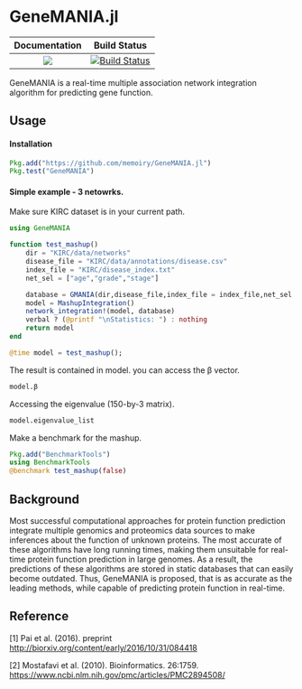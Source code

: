 # GeneMANIA.jl

|Documentation|Build Status|
| :---: | :---: |
|[![](https://img.shields.io/badge/docs-stable-blue.svg)](https://memoiry.github.io/GeneMANIA.jl)|[![Build Status](https://travis-ci.org/memoiry/GeneMANIA.jl.svg?branch=master)](https://travis-ci.org/memoiry/GeneMANIA.jl)|

GeneMANIA is a real-time multiple association network integration algorithm for predicting gene function.

## Usage

#### Installation

```julia
Pkg.add("https://github.com/memoiry/GeneMANIA.jl")
Pkg.test("GeneMANIA")
```

#### Simple example - 3 netowrks. 

Make sure KIRC dataset is in your current path.

```julia
using GeneMANIA

function test_mashup()
    dir = "KIRC/data/networks"
    disease_file = "KIRC/data/annotations/disease.csv"
    index_file = "KIRC/disease_index.txt"
    net_sel = ["age","grade","stage"]

    database = GMANIA(dir,disease_file,index_file = index_file,net_sel = net_sel)
    model = MashupIntegration()
    network_integration!(model, database)
    verbal ? (@printf "\nStatistics: ") : nothing
    return model
end

@time model = test_mashup();
```

The result is contained in model. you can access the β vector.

```julia
model.β
```

Accessing the eigenvalue (150-by-3 matrix).

```julia
model.eigenvalue_list
```

Make a benchmark for the mashup.

```julia
Pkg.add("BenchmarkTools")
using BenchmarkTools
@benchmark test_mashup(false)
```

## Background

Most successful computational approaches for protein function prediction integrate multiple genomics and proteomics data sources to make inferences about the function of unknown proteins. The most accurate of these algorithms have long running times, making them unsuitable for real-time protein function prediction in large genomes. As a result, the predictions of these algorithms are stored in static databases that can easily become outdated. Thus, GeneMANIA is proposed, that is as accurate as the leading methods, while capable of predicting protein function in real-time.
 
## Reference


[1] Pai et al. (2016). preprint http://biorxiv.org/content/early/2016/10/31/084418

[2] Mostafavi et al. (2010). Bioinformatics. 26:1759. https://www.ncbi.nlm.nih.gov/pmc/articles/PMC2894508/

